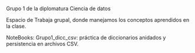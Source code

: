 Grupo 1 de la diplomatura Ciencia de datos

Espacio de Trabaja grupal, donde manejamos los conceptos aprendidos en la clase.

NoteBooks: 
Grupo1_dicc_csv: práctica de diccionarios anidados y persistencia en archivos CSV.

